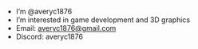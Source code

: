 -  I’m @averyc1876
-  I’m interested in game development and 3D graphics
-  Email: averyc1876@gmail.com
-  Discord: averyc1876

<!---
averyc1876/averyc1876 is a ✨ special ✨ repository because its `README.md` (this file) appears on your GitHub profile.
You can click the Preview link to take a look at your changes.
--->
